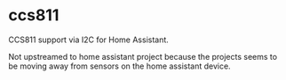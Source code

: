 # ccs811
CCS811 support via I2C for Home Assistant.

Not upstreamed to home assistant project because the projects seems to be moving away from sensors on the home assistant device.
